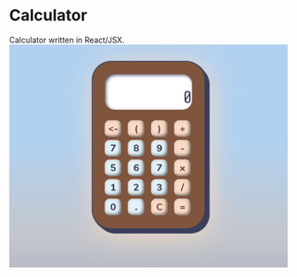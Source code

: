 # Calculator
Calculator written in React/JSX. 
![Calculator suspended against a blue background](screenshot.JPG)